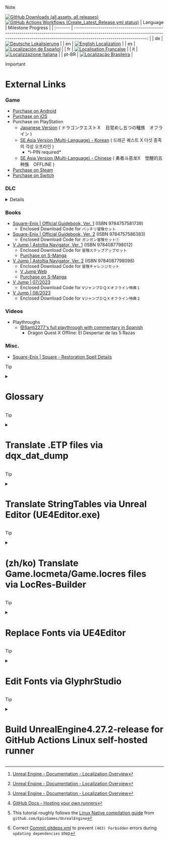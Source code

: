 <!--
> [!NOTE]
> Useful information that users should know, even when skimming content.

> [!TIP]
> Helpful advice for doing things better or more easily.

> [!IMPORTANT]
> Key information users need to know to achieve their goal.

> [!WARNING]
> Urgent info that needs immediate user attention to avoid problems.

> [!CAUTION]
> Advises about risks or negative outcomes of certain actions.

```diff
- red
+ green
! orange
# gray
@@ purple @@
```
-->

> [!NOTE]
> [![GitHub Downloads (all assets, all releases)](https://img.shields.io/github/downloads/KodywithaK/dqx-offline-localization/total?logo=github&label=Downloads)](https://github.com/KodywithaK/dqx-offline-localization/releases) [![GitHub Actions Workflows (Create_Latest_Release.yml status)](https://github.com/KodywithaK/dqx-offline-localization/actions/workflows/Create_Latest_Release.yml/badge.svg?branch=main)](https://github.com/KodywithaK/dqx-offline-localization/actions/workflows/Create_Latest_Release.yml)
> | Language |                                                                                                                                                                                Milestone Progress |
> | :------- | ------------------------------------------------------------------------------------------------------------------------------------------------------------------------------------------------: |
> | de       |  [![Deutsche Lokalisierung](https://img.shields.io/github/milestones/progress-percent/KodywithaK/dqx-offline-localization/2)](https://github.com/KodywithaK/dqx-offline-localization/milestone/2) |
> | en       |    [![English Localization](https://img.shields.io/github/milestones/progress-percent/KodywithaK/dqx-offline-localization/1)](https://github.com/KodywithaK/dqx-offline-localization/milestone/1) |
> | es       | [![Localización de Español](https://img.shields.io/github/milestones/progress-percent/KodywithaK/dqx-offline-localization/3)](https://github.com/KodywithaK/dqx-offline-localization/milestone/3) |
> | fr       |  [![Localisation Française](https://img.shields.io/github/milestones/progress-percent/KodywithaK/dqx-offline-localization/4)](https://github.com/KodywithaK/dqx-offline-localization/milestone/4) |
> | it       | [![Localizzazione Italiana](https://img.shields.io/github/milestones/progress-percent/KodywithaK/dqx-offline-localization/5)](https://github.com/KodywithaK/dqx-offline-localization/milestone/5) |
> | pt-BR    |  [![Localização Brasileira](https://img.shields.io/github/milestones/progress-percent/KodywithaK/dqx-offline-localization/6)](https://github.com/KodywithaK/dqx-offline-localization/milestone/6) |

> [!IMPORTANT]
> # External Links
> ### Game
> - [Purchase on Android](https://play.google.com/store/apps/details?id=com.square_enix.android_googleplay.dq10offline)
> - [Purchase on iOS](https://apps.apple.com/jp/app/ドラゴンクエストx-目覚めし五つの種族-オフライン/id6504323939)
> - Purchase on PlayStation
>   - [Japanese Version](https://store.playstation.com/ja-jp/product/JP0082-PPSA04409_00-0000000000000000) ( ドラゴンクエストＸ　目覚めし五つの種族　オフライン )
>   - [SE Asia Version (Multi-Language) - Korean](https://store.playstation.com/ko-kr/concept/10003094) ( 드래곤 퀘스트 X 다섯 종족의 각성 오프라인 )
>     - \*i-PIN required\*
>   - [SE Asia Version (Multi-Language) - Chinese](https://store.playstation.com/zh-hans-hk/product/HP0082-PPSA17350_00-ASIA000000000000) ( 勇者斗恶龙X　觉醒的五种族　OFFLINE )
> - [Purchase on Steam](https://store.steampowered.com/app/1358750/X__OFFLINE/)
> - [Purchase on Switch](https://store-jp.nintendo.com/item/software/D70010000042357)
>
> ### DLC
> <details>
> 
> | Filename (pak/ucas/utoc)   | DLC Name                                                                                     | Comment(s)                                                |
> | :------------------------- | :------------------------------------------------------------------------------------------- | :-------------------------------------------------------- |
> | pakchunk0-{PLATFORM}       | [ドラゴンクエストX　目覚めし五つの種族　オフライン](https://steamdb.info/depot/1358753/)         | Base game / Version 1                                     |
> | pakchunk1-{PLATFORM}       | [ドラゴンクエストX　目覚めし五つの種族　オフライン](https://steamdb.info/depot/1358753/)         | Base game / Version 1                                     |
> | pakchunk2-{PLATFORM}       | [ドラゴンクエストX　眠れる勇者と導きの盟友　オフライン](https://steamdb.info/depot/1748922/)     | Version 2                                                 |
> | pakchunk3-WindowsNoEditor  |                                                                                              |                                                           |
> | pakchunk4-WindowsNoEditor  | [早期購入特典](https://steamdb.info/depot/1838360/)                                           | Pre-Order Bonus                                           |
> | pakchunk5-WindowsNoEditor  | [デラックス版特典](https://steamdb.info/depot/1838361/)                                       | Deluxe Edition Bonus                                      |
> | pakchunk6-WindowsNoEditor  |                                                                                              |                                                           |
> | pakchunk7-WindowsNoEditor  |                                                                                              |                                                           |
> | pakchunk8-WindowsNoEditor  | [ダウンロード特典](https://steamdb.info/depot/1838362/)                                       | Digital Download Edition Bonus                            |
> | pakchunk9-WindowsNoEditor  |                                                                                              |                                                           |
> | pakchunk10-WindowsNoEditor | [Steam®購入特典](https://steamdb.info/depot/1838363/)                                         | Steam Edition Bonus                                       |
> | pakchunk11-WindowsNoEditor |                                                                                              |                                                           |
> | pakchunk12-WindowsNoEditor |                                                                                              |                                                           |
> | pakchunk13-WindowsNoEditor |                                                                                              |                                                           |
> | pakchunk14-WindowsNoEditor | [冒険ステップアップセット](https://steamdb.info/depot/1838365/)                                | V Jump - Astoltia Navigator, Ver. 1<br>Download Code      |
> | pakchunk15-WindowsNoEditor | [バッチリ冒険セット](https://steamdb.info/depot/1838366/)                                     | Square-Enix - Official Guidebook, Ver. 1<br>Download Code |
> | pakchunk16-WindowsNoEditor | [冒険チャレンジセット](https://steamdb.info/depot/1838367/)                                    | V Jump - Astoltia Navigator, Ver. 2<br>Download Code      |
> | pakchunk17-WindowsNoEditor | [ガンガン冒険セット①](https://steamdb.info/depot/1838368/)                                    | Square-Enix - Official Guidebook, Ver. 2<br>Download Code |
> | pakchunk18-WindowsNoEditor |                                                                                              |                                                           |
> | pakchunk19-WindowsNoEditor | [ⅤジャンプＤＱＸオフライン特典１](https://steamdb.info/depot/1838370/)                         | V Jump - 07/2023<br>Download Code                          |
> | pakchunk20-WindowsNoEditor | [ⅤジャンプＤＱＸオフライン特典２](https://steamdb.info/depot/1838371/)                         | V Jump - 08/2023<br>Download Code                          |
> | pakchunk21-WindowsNoEditor |                                                                                              |                                                           |
> | TBD                        | [スクウェア・エニックス e-STORE購入特典](https://steamdb.info/depot/1838364/)                   | Square-Enix e-STORE Purchase Bonus                        |
> | TBD                        | [超みちくさ冒険ガイド購入特典](https://steamdb.info/depot/1838369/)                             | Super Loiterer Adventure Guide Purchase Bonus             |
> |                            |                                                                                              |                                                           |
> 
> </details>
>
> ### Books
> - [Square-Enix | Official Guidebook, Ver. 1](https://magazine.jp.square-enix.com/gamebooks/books/10430) (ISBN 9784757581739)
>   - Enclosed Download Code for `バッチリ冒険セット`
> - [Square-Enix | Official Guidebook, Ver. 2](https://magazine.jp.square-enix.com/gamebooks/books/10449) (ISBN 9784757586383)
>   - Enclosed Download Code for `ガンガン冒険セット①`
> - [V Jump | Astoltia Navigator, Ver. 1](https://www.dragonquest.jp/news/detail/3705/) (ISBN 9784087798012)
>   - Enclosed Download Code for `冒険ステップアップセット`
>   - [Purchase on S-Manga](https://www.s-manga.net/items/contents.html?isbn=978-4-08-779801-2)
> - [V Jump | Astoltia Navigator, Ver. 2](https://www.dragonquest.jp/news/detail/3815/) (ISBN 9784087798098)
>   - Enclosed Download Code for `冒険チャレンジセット`
>   - [V Jump Web](https://vjump.shueisha.co.jp/vjbooks/ドラゴンクエストx-眠れる勇者と導きの盟友-オフ/)
>   - [Purchase on S-Manga](https://www.s-manga.net/items/contents.html?isbn=978-4-08-779809-8)
> - [V Jump | 07/2023](https://www.dragonquest.jp/news/detail/3813/)
>   - Enclosed Download Code for `ⅤジャンプＤＱＸオフライン特典１`
> - [V Jump | 08/2023](https://www.dragonquest.jp/news/detail/3833/)
>   - Enclosed Download Code for `ⅤジャンプＤＱＸオフライン特典２`
>
> ### Videos
> - Playthroughs
>   - [@Santi2277's full playthrough with commentary in Spanish](https://www.youtube.com/playlist?list=PLEQLCZp7Wmiij2XH7be5IQI-1IpJUqMQh)
>     - Dragon Quest X Offline: El Despertar de las 5 Razas
>
> ### Misc.
> - [Square-Enix | Square - Restoration Spell Details](https://hiroba.dqx.jp/sc/public/playguide/guide_2_11)
>

> [!TIP]
> <details><summary><h1>Glossary</h1></summary>
>
> - **_`global`_** file is an offline computed dependency graph for your assets.
> - `{TargetName}.locmeta`[^4][^5]
>   - LocMeta are custom binary files that store the compiled target meta-data (currently only the native culture for the target) for use at runtime.
>   - LocMeta files are regenerated each time the localization data is compiled, and is staged into a packaged build.
> - `{TargetName}.locres`[^4]
>   - LocRes are custom binary files that store the compiled per-culture translations for use at runtime.
>   - LocRes files are re-generated each time the localization compile step is run, and get staged into a packaged build.
>   - LocRes are the only files that your project will load localization data from at runtime (including in the editor), so any edits or changes to your source data (such as from importing a PO file) must be compiled before they take effect.
> - `.pak`
>   - When using this setup the file will store loose files such as fonts.
> - `.ucas`
>   - is a Content Addressable Store, used by [Zen Loader](https://docs.unrealengine.com/5.2/en-US/zen-loader-in-unreal-engine/) to contain all the assets.
> - `.ufont`
>   - is a **_.ttf_** font file
> - `.utoc`
>   - is a Table Of Contents, used by [Zen Loader](https://docs.unrealengine.com/5.2/en-US/zen-loader-in-unreal-engine/) to describe the **_.ucas_** file, including chunk size and offset, compression format, and whether the chunks are encrypted.
> - The upside to using the io store is a noticeable improvement to loading times.
> 
> </details>

> [!TIP]
> <details><summary><h1>Translate .ETP files via dqx_dat_dump</h1></summary>
> 
> ## 0.Prerequisites
> 
> - [DRAGON QUEST X OFFLINE (or Demo) from Steam](https://store.steampowered.com/app/1358750/XOFFLINE/)
>   - [Dragon Quest X Online - Windows (free) Version](https://hiroba.dqx.jp/sc/public/playguide/wintrial_1/)
>   - [Dragon Quest X Offline - Nintendo eShop](https://store-jp.nintendo.com/list/software/70010000042357.html)
>     - Title ID `0100E2E0152E4000`
> - [Python 3.11](https://www.python.org/downloads/release/python-3110/)
> - [dqx-translation-project/dqx_dat_dump](https://github.com/dqx-translation-project/dqx_dat_dump)
> - FModel.exe from [4sval's github repo](https://github.com/4sval/FModel)
>   - DRAGON QUEST X OFFLINE (or Demo)'s AES Key
>   - DRAGON QUEST X OFFLINE (or Demo)'s [Mappings.usmap](https://github.com/OutTheShade/Unreal-Mappings-Archive/blob/main/Dragon%20Quest%20X%20Offline/Demo/Mappings.usmap)
>
>   ```diff
>   ! Check the commit history if it is missing
>   ```
>
> - UnrealPak.exe (4.27.2 used in this tutorial) from [Epic Games' Unreal Engine](https://www.unrealengine.com/en-US/download)
> 
> ## 1.FModel.exe
> 
> - Download from [4sval's github repo](https://github.com/4sval/FModel), and extract all files.
> - At the `Directory Selector` window:
>   - select `ADD UNDETECTED GAME`
>   - Name it anything, e.g. DRAGON QUEST X OFFLINE
>   - Choose where the game's paks are installed, e.g.:
>     - `C:\Program Files (x86)\Steam\steamapps\common\DRAGON QUEST X OFFLINE Demo\Game\Content\Paks`
>   - Click the Add Game `+` button, then OK
> - Inside the main window:
>   - `Settings` > `General` > `ADVANCED`
>     - `Local Mapping File` [x] Enabled
>     - `Mapping File Path` Choose where the DRAGON QUEST X OFFLINE Demo `Mappings.usmap` is installed.
>   - `Directory` > `AES` > Input the game's `Main Static Key` (AES Key), and click OK
> 
>
>   ```diff
>   + The pakchunks that were grayed out can now be opened.
>   ```
>
> - Double-click `pakchunk0-WindowsNoEditor.pak` to open archive, from there:
>   - Right-click `Game/Content/NonAssets/ETP` (or `ETP_ko`, `ETP_zh_hans`, etc.) and select `Export Folder's Packages Raw Data (.uasset)`
>
>   ```diff
>   + Console will log: 
>   + Successfully exported `Game/Content/NonAssets/ETP`
>   + (or `ETP_ko`, `ETP_zh_hans`, etc.)
>   ```
>
> >
> > Click that highlighted part to open where it was exported for the following step.
> 
> ## 2.dqx_dat_dump
> 
> - Install Dragon Quest X Online - Windows (free) Version, if not installed already.
> - Open a command prompt and change directories to where dqx_dat_dump was installed, e.g.,<br>`C:\Downloads\dqx-translation-project\dqx_dat_dump\`, and enter the following:
> 
> ```python
> >> python -m venv venv
> >> .\venv\Scripts\activate
> >> (venv) pip install -r requirements.txt
> ```
> 
> - Leave the command prompt open, start and log into Dragon Quest X Online's main menu, then switch back to the command prompt:
> 
> ```python
> >> (venv) cd .\tools\dump_etps\
> >> (venv) python .\dump_etps.py -u
> ```
>
>   ```diff
>   + Dumps .ETP's from Dragon Quest X Online to
>   + `C:\Downloads\dqx-translation-project\dqx_dat_dump\tools\dump_etps\etps`
>   ```
>
>   ```diff
>   ! If you receive an error:
>   ! Verify that `GAME_DATA_DIR` in `<Working_Directory>\dqx-translation-project\dqx_dat_dump\tools\`globals.py
>   ! matches the install location you chose for Dragon Quest X Online, e.g.,
>   + `"C:/Program Files (x86)/SquareEnix/DRAGON QUEST X/Game/Content/Data"`
>   ```
>
> - Leave the command prompt open, copy and paste the contents of the `ETP` (or `ETP_ko`, `ETP_zh_hans`, etc.) folder into the `...\dump_etps\etps`—overwriting existing files—then switch back to the command prompt.
> 
> ```python
> >> (venv) cd ..\packing
> >> (venv) python .\unpack_etp.py -a
> ```
>
>   ```diff
>   + Unpacks .ETP's from `...\dump_etps\etps` to
>   + `C:\Downloads\dqx-translation-project\dqx_dat_dump\tools\packing\json\`
>   ```
>
> - Leave the command prompt open, edit the `.json` files in `C:\Downloads\dqx-translation-project\dqx_dat_dump\tools\packing\json\en`, save them to `C:\Downloads\dqx-translation-project\dqx_dat_dump\tools\packing\new_json\en`, then switch back to the command prompt:
> 
> ```python
> >> (venv) cd ..\packing
> >> (venv) python .\pack_etp.py -a
> ```
>
>   ```diff
>   + Packs .json's from `...\new_json\en` to
>   + `C:\Downloads\dqx-translation-project\dqx_dat_dump\tools\packing\new_etps\`
>   ```
>
> - You may close out that command prompt.
> 
> ## 3.UnrealPak.exe
> 
> - Make a response file (`responsefile.txt`), edit to include where your new `.etp` files were created and where in the `.pak` they need to go, e.g.:
>   `"<NEW_ETPS_LOCATION>" "../../../<LOCATION_IN_PAK>"` or
> 
> ```
> "C:\Downloads\dqx-translation-project\dqx_dat_dump\tools\packing\new_etps\*" "../../../Game/Content/NonAssets/ETP/"
> ```
>
>   ```diff
>   - The double-quotes, space, and `../../../` are required for the `.pak` to be created properly.
>   ```
>
> - Open another command prompt, go to the directory where `UnrealPak.exe` is installed, e.g., `"C:\Downloads\UE_4.27\Engine\Binaries\Win64\"`, then input the following:
> 
> ```cmd
> UnrealPak.exe "<DRAGON_QUEST_X_OFFLINE_(or_Demo)_Install_Location>\pakchunk0-WindowsNoEditor_{ModName}_{ModVersion}_P.pak" -Create="<responsefile_location>"
> ```
> 
> or
> 
> ```cmd
> UnrealPak.exe "C:\Program Files (x86)\Steam\steamapps\common\DRAGON QUEST X OFFLINE Demo\Game\Content\Paks\pakchunk30-WindowsNoEditor_<YOUR_MOD_NAME>_<YOUR_MOD_VERSION>_P.pak" -Create="C:\Downloads\dqx-translation-project\dqx_dat_dump\tools\packing\responsefile.txt"
> ```
> 
> ## 4.Start up the game
> 
> - All of your edited `.etp`'s from Step 1 will now be loaded ingame, as long as you have the corresponding langauge selected.
> - Have fun!
> 
> </details>

> [!TIP]
> <details><summary><h1>Translate StringTables via Unreal Editor (UE4Editor.exe)</h1></summary>
> 
> ## 0.Prerequisites
> 
> For Nintendo Switch:
>
> - [Dragon Quest X Offline from the Nintendo eShop](https://store-jp.nintendo.com/list/software/70010000042357.html)<br>(Title ID `0100E2E0152E4000`)
> - Nadrino's [SimpleModManager](https://github.com/nadrino/SimpleModManager)
>
> For Steam:
>
> - [DRAGON QUEST X OFFLINE (or Demo) from Steam](https://store.steampowered.com/app/1358750/XOFFLINE/)
> 
> - Unreal Editor from [Epic Games' Unreal Engine](https://www.unrealengine.com/en-US/download)<br>(UE4Editor.exe - `4.27.2` used in this tutorial)
> <!--
> - FModel.exe from [4sval's github repo](https://github.com/4sval/FModel) - DRAGON QUEST X OFFLINE (or Demo)'s AES Key
> - DRAGON QUEST X OFFLINE (or Demo)'s [Mappings.usmap](https://github.com/OutTheShade/Unreal-Mappings-Archive/blob/main/Dragon%20Quest%20X%20Offline/Demo/Mappings.usmap)
> -->
> 
> ## 1.UE4Editor.exe
> 
> ### Create Project
> 
> - Open UE4Editor.exe and create a new project.
> 
> - Select Template Category `Blank Project` > Select Template `Blank` > Project Settings `Desktop/Console` & `No Starter Content`.
> 
> - Select a location for your project to be stored and its name.<br>e.g., Folder `C:\Downloads\UE_4.27\Projects`<br>Name `Holiday` for Nintendo Switch, `Game` for Steam.
> 
> - Once your project loads, go to the `Content Browser` on the bottom and click the `Show or hide the sources panel` button (left of the `Filters▼|Search Content`) to ensure you are working in the correct folders.
> 
>   ```diff
>   + Make sure to double-check your spelling and capitalization, to save you from having to troubleshoot later.
>   ```
> 
> ### Create Folder Structure and StringTables
> 
> 1.  In the `Content Browser`:
> 
>     - Right-click on the `Content` folder, select `New Folder`, and name it `StringTables`.
>     - Right-click on the `StringTables` folder, select `New Folder`, and name it `Game`.
>     - Right-click on the `Game` folder, select `New Folder`, and name it `System_Title`.
> 
> 2.  In the `Content > StringTables > Game > System > System_Title` folder:
> 
>     - Right-click, `Miscellaneous > String Table` and rename the new file `STT_Title_Boukennosho`.
> 
> 3.  Double-click the new `STT_Title_Boukennosho` file:
>     - `Import from CSV`, then select the `STT_Title_Boukennosho.uasset.csv` to autofill the `Key` & `Source String` sections.
>
>       ```diff
>       + You can either edit the Source Strings in that window
>       ! OR
>       + Edit the `.csv` and reimport.
>       ```
> 
> 4.  Repeat `steps 1-3` with other `StringTables`, as necessary.
> 
> 5.  `Save`, then close out the window.
> 
> ### Create Data Asset and Packaging Rules
> 
> - Click the `Content` folder to be get taken back to the top folder.
> 
> - Right-click in the content browser area, select `Miscellaneous > Data Asset > PrimaryAssetLabel`, then double-click into it.
> 
> - Chunk ID `30`<br>Cook Rule `Always Cook`<br>Label Assets in My Directory [x], save and exit the window.
> 
>   ```diff
>   + `Save All` for good measure.
>   ```
> 
> ### Package pakchunk30-WindowsNoEditor.pak
> 
> 1.  `Edit > Project Settings > Project > Packaging > Packaging`, enter the following settings:
>     - Use Pak File [x]<br>Use Io Store [x]<br>Generate Chunks [x]
> 
> <!--
>   > - Exit to `Content Browser` window, then right-click your `Content` folder, select `Show in Explorer` to open up the file explorer.
> 
>   02) File explorer:
>   > - Go up 1 level to your `<PROJECT_NAME>` folder, enter `Config`, and make a new text document named `DefaultPakFileRules.ini`.
> 
>   03) Inside of `DefaultPakFileRules.ini`, enter the following:
> 
> 	```ini
> 	[bExcludeFromPaks_Engine]
> 	bExcludeFromPaks=true
> 	bOverrideChunkManifest=true
> 	+Files=".../Engine/..."
> 	+Files="...Game.uproject"
> 	+Files="...Game/*"
> 	+Files="...Game/Config/..."
> 	+Files="...Game/Content/Shader*"
> 	+Files="...Game/Platforms/..."
> 	+Files=".../*.upluginmanifest"
> 	```
>   > - With that, the packaged project will be slimmed down to only the imported fonts.
> -->
> 
> 2.  `File > Package Project > Windows (64-bit)`
>
>     ```diff
>     ! If you get the `Unsupported Platform` pop-up, you can ignore it.
>     ```
> 
> - Click continue, and choose a folder to package your project into.<br>e.g.,
>   `"C:\Program Files (x86)\Steam\steamapps\common\DRAGON QUEST X OFFLINE\Game\Content\Paks\pakchunk30-WindowsNoEditor_<YOUR_MOD_NAME>_<YOUR_MOD_VERSION>_P.pak"`<br>or<br>`"C:\Program Files (x86)\Steam\steamapps\common\DRAGON QUEST X OFFLINE\Game\Content\Paks\pakchunk30-Switch_<YOUR_MOD_NAME>_<YOUR_MOD_VERSION>_P.(pak/ucas/utoc)"`, etc.
> - Your project will begin packaging, and alert when it's finished.
> 
> 3.  Rename the newly created `pakchunk`**30**`-WindowsNoEditor_<YOUR_MOD_NAME>_<YOUR_MOD_VERSION>_P.(pak/ucas/utoc)` to
>  - For Nintendo Switch:<br>`pakchunk0-Switch_<YOUR_MOD_NAME>_<YOUR_MOD_VERSION>_P.(pak/ucas/utoc)"`
>
>  - For Steam:<br>`pakchunk0-WindowsNoEditor_<YOUR_MOD_NAME>_<YOUR_MOD_VERSION>_P.(pak/ucas/utoc)"`
> 
> ## 2.Move new pakchunk0-(Switch|WindowsNoEditor).(pak|ucas|utoc)
> 
>  - For Steam:<br>`"C:\Program Files (x86)\Steam\steamapps\common\DRAGON QUEST X OFFLINE\Game\Content\Paks\`pakchunk0-WindowsNoEditor*<YOUR_MOD_NAME>*<YOUR_MOD_VERSION>\_P.(pak|ucas|utoc)"<br>or similar, if you have a custom steam library location.
>
>  - For Nintendo Switch:<br>`mods/Dragon Quest X Offline/<YOUR_MOD_NAME>_<YOUR_MOD_VERSION>/contents/0100E2E0152E4000/romfs/Holiday/Content/Paks/`pakchunk0-Switch_P.(pak|ucas|utoc)
> 
> <!--
> 
> ## 3.UEcastoc: fix file structure
> <!-- ### Autogenerate `.(pak|ucas|utoc)`
> ```bash
> C:\Users\Ryzen3\Desktop\UE_4.27\Engine\Build\BatchFiles>RunUAT.bat \
> BuildCookRun \
> -project="C:\Users\Ryzen3\Desktop\UE_4.27\!projects\DRAGON QUEST X OFFLINE\20241206\Game\Game.uproject" \
> -platform=Win64 \
> -cook \
> -stage \
> -package \
> -build \
> -iostore \
> -pak
> ```
> 
> ### UEcastoc: fix file structure
> ```bash
> C:\Users\Ryzen3\Desktop\UE_5.1\Engine\Binaries\Win64>UnrealPak.exe "S:\Steam\steamapps\common\DRAGON QUEST X OFFLINE\Game\Content\Paks\pakchunk0-WindowsNoEditor_BadFileStructure_P.ucas" \
> -list
> LogPakFile: Display: Using command line for crypto configuration
> LogIoStore: Display: Mount point ../../../Game/Content/ # Will NOT load ingame
> LogIoStore: Display: "../../../StringTables/Game/System/System_Party/STT_PT_Talk.uasset" <...>
> ```
> to
> ```bash
> C:\Users\Ryzen3\Desktop\UE_5.1\Engine\Binaries\Win64>UnrealPak.exe "S:\Steam\steamapps\common\DRAGON QUEST X OFFLINE\Game\Content\Paks\pakchunk0-WindowsNoEditor_GoodFileStructure_P.ucas" \
> -list
> LogPakFile: Display: Using command line for crypto configuration
> LogIoStore: Display: Mount point ../../../ # Will load ingame
> LogIoStore: Display: "../../../StringTables/Game/System/System_Party/STT_PT_Talk.uasset" <...>
> ```
> - UEcastoc
> 
> ## 4.Start up the game
> -->
> 
> ## 3.Start up the game
> 
> - All of your edited `String Tables` will now be loaded ingame.
> - Have fun!
> 
> </details>

> [!TIP]
> <details><summary><h1>(zh/ko) Translate Game.locmeta/Game.locres files<br>via LocRes-Builder</h1></summary>
> 
> ## 0.Prerequisites
> 
> - [DRAGON QUEST X OFFLINE (or Demo) from Steam](https://store.steampowered.com/app/1358750/XOFFLINE/)
> - FModel.exe from [4sval's github repo](https://github.com/4sval/FModel)
>   - DRAGON QUEST X OFFLINE (or Demo)'s AES Key
>   - DRAGON QUEST X OFFLINE (or Demo)'s [Mappings.usmap](https://github.com/OutTheShade/Unreal-Mappings-Archive/blob/main/Dragon%20Quest%20X%20Offline/Demo/Mappings.usmap)
>     ```diff
>     ! Check the commit history if it is missing
>     ```
>
> - LocRes-Builder-v0.1.2 from [matyalatte's github repo](https://github.com/matyalatte/LocRes-Builder)
> - UnrealPak.exe (4.27.2 used in this tutorial) from [Epic Games' Unreal Engine](https://www.unrealengine.com/en-US/download)
> 
> ## 1.FModel.exe
> 
> - Download from [4sval's github repo](https://github.com/4sval/FModel), and extract all files.
> - At the `Directory Selector` window:
>   - select `ADD UNDETECTED GAME`
>   - Name it anything, e.g. DRAGON QUEST X OFFLINE
>   - Choose where the game's paks are installed, e.g.:
>     - `C:\Program Files (x86)\Steam\steamapps\common\DRAGON QUEST X OFFLINE( Demo)\Game\Content\Paks`
>   - Click the Add Game `+` button, then OK
> - Inside the main window:
>   - `Settings` > `General` > `ADVANCED`
>     - `Local Mapping File` [x] Enabled
>     - `Mapping File Path` Choose where the DRAGON QUEST X OFFLINE( Demo) `Mappings.usmap` is installed.
>   - `Directory` > `AES` > Input the game's `Main Static Key` (AES Key), and click OK
>
>     ```diff
>     + The pakchunks that were grayed out can now be opened.
>     ```
> 
> - Double-click `pakchunk0-WindowsNoEditor.pak` to open archive, from there:
>   - Right-click `Game/Content/Localization/Game` and 
>     - select `Export Folder's Packages Raw Data (.uasset)`
> 
>     ```diff
>     + Console will log: Successfully exported `Game/Content/Localization/Game`
>     + Click that highlighted part to open where it was exported for the following step.
>     ```
> 
> ## 2.LocRes-Builder-v0.1.2
> 
> - Download from [matyalatte's github repo](https://github.com/matyalatte/LocRes-Builder), and extract all files.
> - Drag and drop `Game.locmeta` onto `convert.bat`
> 
>   - A command prompt will open and start saving out to: `./out/Game/*json`, for example:
> 
>   ```
>   ./out/Game/locmeta.json
>   ./out/Game/en.json
>   ./out/Game/ja.json
>   ./out/Game/ko.json
>   ./out/Game/zh-Hans.json
>   ./out/Game/zh-Hant.json
>   ```
> 
>   - Edit the values in the `.json` file for your specified language
> 
> - Drag and drop `locmeta.json` back onto the same `convert.bat` from previous step
> 
>   - A command prompt will open and start saving out to:
> 
>   ```
>   ./out/Game/Game.locmeta
>   ./out/Game/en/Game.locres
>   ./out/Game/ja/Game.locres
>   ./out/Game/ko/Game.locres
>   ./out/Game/zh-Hans/Game.locres
>   ./out/Game/zh-Hant/Game.locres
>   ```
> 
> ## 3.UnrealPak.exe
> 
> - Make a response file (`responsefile.txt`), edit to include where your new `.locmeta`/`.locres` files were created and where in the `.pak` they need to go, e.g.:
> 
>   `"<LOCMETA/LOCRES_LOCATION>" "../../../<LOCATION_IN_PAK>"`
> 
>     ```diff
>     - The double-quotes, space, and `../../../` are required for the `.pak` to be created properly.
>     ```
>     ```cmd
>     "C:\Downloads\LocRes-Builder-v0.1.2\out\Game\Game.locmeta" "../../../Game/Content/Localization/Game/Game.locmeta"
>     "C:\Downloads\LocRes-Builder-v0.1.2\out\Game\en\Game.locres" "../../../Game/Content/Localization/Game/en/Game.locres"
>     "C:\Downloads\LocRes-Builder-v0.1.2\out\Game\ja\Game.locres" "../../../Game/Content/Localization/Game/ja/Game.locres"
>     "C:\Downloads\LocRes-Builder-v0.1.2\out\Game\ko\Game.locres" "../../../Game/Content/Localization/Game/ko/Game.locres"
>     "C:\Downloads\LocRes-Builder-v0.1.2\out\Game\zh-Hans\Game.locres" "../../../Game/Content/Localization/Game/zh-Hans/Game.locres"
>     "C:\Downloads\LocRes-Builder-v0.1.2\out\Game\zh-Hant\Game.locres" "../../../Game/Content/Localization/Game/zh-Hant/Game.locres"
>     ```
> 
> - Open another command prompt, change to UnrealPak's directory, and input:
>   `UnrealPak <PakFilename> -Create=<ResponseFile>`
>
> - For example,
>   `UnrealPak "C:\Program Files (x86)\Steam\steamapps\common\DRAGON QUEST X OFFLINE Demo\Game\Content\Paks\pakchunk0-WindowsNoEditor_<YOUR_MOD_NAME>_<YOUR_MOD_VERSION>_P.pak" -Create="C:\Downloads\responsefile.txt"`
>
>     ```diff
>     - The `_P` is required for the patch `_P.pak` to be work properly.
>     ```
> 
> ## 4. Start up the game
> 
> - All of your edited translations from [Step 2](#2.LocRes-Builder-v0.1.2) will now be loaded ingame, as long as you have the corresponding langauge selected.
> - Have fun!
> 
> </details>

> [!TIP]
> <details><summary><h1>Replace Fonts via UE4Editor</h1></summary>
> 
> ## 0.Prerequisites
> 
> - [DRAGON QUEST X OFFLINE (or Demo) from Steam](https://store.steampowered.com/app/1358750/XOFFLINE/)
> - UE4Editor.exe (4.27.2 used in this tutorial) from [Epic Games' Unreal Engine](https://www.unrealengine.com/en-US/download)
> 
> ## 1.UE4Editor.exe
> 
> - Open UE4Editor.exe and create a new project.
>   - Select Template Category `Blank Project` > Select Template `Blank` > Project Settings `Desktop/Console` & `No Starter Content`
>     - Select a location for your project to be stored and its name, e.g., Folder `C:\Downloads\UE_4.27\Projects`, Name `Game`
> - Once your project loads, go to the `Content Browser` on the bottom and click the `Show or hide the sources panel` to ensure you are working in the correct folders.
>
>   ```diff
>   ! Make sure to double-check your spelling and capitalization, to save you from having to troubleshoot later.
>   ```
>
> - Right-click on the `Content` folder, select `New Folder`, and name it `UI`.
> - Right-click on the `UI` folder, select `New Folder`, and name it `Font`. - In the `Content > UI > Font` folder, you can drag and drop your preferred `.ttf` font file into the marked area to begin the font import process.
> - A window will pop-up asking if you would `like to create a new Font asset using the imported Font Face as its default font`; click yes.
> - 2 files will appear—if you hover over them, they will display `(Font)` & `(Font Face)`—double-click the `(Font)` to set up the fonts you want to show up in game.
> - The `Default Font Family` will be filled in already because of the yes prompt earlier, but you can change it after importing another `(Font Face)` with the dropdown menu next to the font's name, if you prefer.
> - For the `Fallback Font Family`, I would recommend a font for whichever region of the game you are going to be playing on, so that if there is untranslated text, it will fallback to that instead of disappearing from the screen entirely.
> - Click `Add Sub-Font Family` and in the `Cultures:` box you can put the ISO-639 language code (`ja = Japan, ko = Korean, zh-Hans = Simplified Chinese, etc.`) of the region(s) you will be playing. Multiple regions can be joined by using semicolons (`;`, e.g., `ko; zh-Hans; zh-Hant`).
> 
>
>   ```diff
>   + Later on—once you are playing the game—if the font looks too small:
>   + you can increase its size by using the `Scaling Factor:` number,
>   + and repackaging everything again, like in the following steps.
>   ```
>
> - Exit the `Composite Font` editor window, right-click, and rename your `(Font)` to `IW4D3_Font`.
> - Double-click your `(Font Face)`, and the change its settings:
>   - Hinting `None`, Loading Policy `Inline`, Show Advanced > Layout Method `Bounding Box`. Repeat the same step for each imported `(Font Face)`.
>   - Exit the `Font Details` window, then `Save All`.
> - Click the `Content` folder to be get taken back to the top folder.
>   - Right-click in the content browser area, select `Miscellaneous > Data Asset > PrimaryAssetLabel`, then double-click into it.
>     - Chunk ID `30`, Cook Rule `Always Cook`, Label Assets in My Directory [x], save and exit the window.
> - `Edit > Project Settings > Project > Packaging > Packaging`, enter the following settings:
>   - Use Pak File [x], Use Io Store [x], Generate Chunks [x]
> - Exit to `Content Browser` window, then right-click your `Content` folder, select `Show in Explorer` to open up the file explorer.
> 
>   - Go up 1 level to your `<PROJECT_NAME>` folder, enter `Config`, and make a new text document named `DefaultPakFileRules.ini`.
> 
>     - Inside of it, enter the following:
> 
>     ```ini
>     [bExcludeFromPaks_Engine]
>     bExcludeFromPaks=true
>     bOverrideChunkManifest=true
>     +Files=".../Engine/..."
>     +Files="...Game.uproject"
>     +Files="...Game/*"
>     +Files="...Game/Config/..."
>     +Files="...Game/Content/Shader*"
>     +Files="...Game/Platforms/..."
>     +Files=".../*.upluginmanifest"
>     ```
> 
>     - With this, the packaged project will be slimmed down to only the imported fonts.
> 
> - Go back to the `Content Browser` window, then click `File > Package Project > Windows (64-bit)`
>
>   ```diff
>   ! If you get the `Unsupported Platform` pop-up, you can ignore it.
>   ```
>
>   > Click continue, and choose a folder to package your project into, e.g.,
>   > `"C:\Program Files (x86)\Steam\steamapps\common\DRAGON QUEST X OFFLINE Demo\Game\Content\Paks\pakchunk30-WindowsNoEditor_<YOUR_MOD_NAME>_<YOUR_MOD_VERSION>_P.pak"`
> - Your project will begin packaging, and alert when it's finished.
> - Rename the newly created `pakchunk`**30**`-WindowsNoEditor_<YOUR_MOD_NAME>_<YOUR_MOD_VERSION>_P.(pak/ucas/utoc)` to
>   `"C:\Program Files (x86)\Steam\steamapps\common\DRAGON QUEST X OFFLINE Demo\Game\Content\Paks\pakchunk`**0**`
>   - WindowsNoEditor_<YOUR_MOD_NAME>_<YOUR_MOD_VERSION>_P.(pak/ucas/utoc)"`
> 
> ## 2.Start up the game
> 
> - All of your edited fonts from Step 1 will now be loaded ingame, as long as you have the corresponding langauge selected.
> - Have fun!
> 
> </details>

> [!TIP]
> <details><summary><h1>Edit Fonts via GlyphrStudio</h1></summary>
> 
> ## 0.Prequisites
> 
> - A font of your choice
> 
> ## 1.GlyphrStudio.com/app/
> 
> - Following the `Replace Fonts via UE4Editor` tutorial, if your fonts don't look correct ingame (too wide/narrow, line gaps cutting off text, etc.):
> - Go to [GlypherStudio](https://www.glyphrstudio.com/app/), and edit it to your liking, e.g.:
> - `Landing page` > `Load` > drag-and-drop your font file, then wait for it to import into the editor.
>   - Text too wide/narrow:
>     - `Page Overview` > `Page Global Actions` > `Move and resize`
>       - `Horizontally scale all glyphs` > `Scale Value` > choose a value (narrower < 1 > wider) > `Scale All Glyphs`
>   - Line Gaps cutting off/smashing into other text:
>     - `Page Settings` > `Font` > `Font Metrics` > `Other Metrics` > `Line Gap:`
>       - choose a value (smaller gaps < current > bigger gaps)
>
>       ```diff
>       ! You may have to increase by a `50 Em` at a time, to see any noticeable changes.   
>       ```
>
>   - Finished editing:
>     - `File` > `Export OTF File`
>
>     ```diff
>     + With that, your edited font is ready to be put back into UE4Editor
>     ```
> 
> ## 2.UE4Editor.exe
> 
> - Follow the steps outlined in the above tutorial, to test out your new font.
> - Have fun!
> 
> </details>

> [!TIP]
> <details><summary><h1>Build UnrealEngine4.27.2-release for<br>GitHub Actions Linux self-hosted runner</h1></summary>
> 
> ## 01.Create GitHub Actions Self-Hosted Runner (SHR)
> 
> - `github.com/{YourUsername}/{YourRepo}` > `Settings` > `Actions` > `Runners` > `New Self-Hosted Runner`
> - select `Linux`, then follow the instructions listed below the buttons.
>   - See GitHub's Documentation[^1] for more details.
> 
> ## 02.Setup Unreal Engine
> 
> 0. Open a Linux bash under your new created `SHR` user's root directory (`cd ~`), for the following steps:
> 
> 1. `git clone --depth 1 -b 4.27.2-release --single-branch https://github.com/EpicGames/UnrealEngine.git`
>    - clones just the latest commit of UnrealEngine 4.27.2
>      - or download `Source Code` (`zip` or `tar.gz`) and `Commit.gitdeps.xml` from EpicGames' [GitHub repo](https://github.com/EpicGames/UnrealEngine/releases/tag/4.27.2-release)
> 2. `cd ./UnrealEngine`[^2]
> 
>    1. Replace "`./UnrealEngine/Engine/Build/`[Commit.gitdeps.xml](https://github.com/EpicGames/UnrealEngine/releases/download/4.27.2-release/Commit.gitdeps.xml)"[^3].
>       - fixes `Failed to download '...dependencies...'` error in next step
>    2. `sudo chmod +x` :
> 
>       > `./Engine/Build/BatchFiles/Linux/GitDependencies.sh`
>       >
>       > `./Engine/Binaries/ThirdParty/Mono/Linux/bin/mono`
>       >
>       > `./Engine/Build/BatchFiles/Linux/Setup.sh`
>       >
>       > `./Engine/Build/BatchFiles/Linux/SetupToolchain.sh`
>       >
>       > - Fixes `permission denied` errors.
> 
>    3. `sudo apt-get install xdg-utils`
> 
>       - fixes `/bin/bash: xdg-mime: No such file or directory` error.
> 
>    4. Exclude settings to save space
>       ```bash
>       ./setup.sh \
>       -exclude=Android \
>       -exclude=Dingo \
>       -exclude=Documentation \
>       -exclude=HTML5 \
>       -exclude=IOS \
>       -exclude=Mac \
>       -exclude=MacOS \
>       -exclude=MacOSX \
>       -exclude=osx \
>       -exclude=osx32 \
>       -exclude=osx64 \
>       -exclude=PS4 \
>       -exclude=Samples \
>       -exclude=Switch \
>       -exclude=Templates \
>       -exclude=TVOS \
>       -exclude=Win32 \
>       -exclude=Win64 \
>       -exclude=Windows \
>       -exclude=WinRT \
>       -exclude=XboxOne
>       ```
>
>         ```diff
>         - `DotNET` is required for `./GenerateProjectFiles.sh` step, **DO NOT ADD** `-exclude=DotNET`
>         + Excludes unnecessary builds aka less space taken up.
>         + - 4.26.1-release directory size
>         +   - Before `.setup.sh -exclude=...`
>         +     - ~1.78 GB
>         +   - After,
>         +     - ~19.8 GB
>         + - After successful run, `./Engine/Binaries/Linux/*` will be created
>         ```
>
>    <!-- 5.  ???`./setup.sh -exclude=Android -exclude=Dingo -exclude=Documentation -exclude=HTML5 -exclude=IOS -exclude=Mac -exclude=MacOS -exclude=MacOSX -exclude=osx -exclude=osx32 -exclude=osx64 -exclude=PS4 -exclude=Samples -exclude=Switch -exclude=Templates -exclude=ThirdParty -exclude=TVOS -exclude=Win32 -exclude=Win64 -exclude=Windows -exclude=WinRT -exclude=XboxOne` -->
>    5. `./GenerateProjectFiles.sh`
>       - generates makefiles and CMakelists.txt
>    6. `make UnrealPak`
>       - makes `Unrealpak` and its dependencies in ~80-210s
> <!--
>    7. `make UE4Editor`
>       - makes `UE4Editor` and its dependencies in ~80-210s
>
>      ```diff
>      - ERROR: `Couldn't launch ./UnrealEngine-4.26.1-release/Engine/Binaries/Linux/ShaderCompileWorker! Make sure you build ShaderCompileWorker.`
>      +  - run `./Engine/Build/BatchFiles/Linux/Build.sh ShaderCompileWorker Linux Development`
>      ```
>
>   - run `./Engine/Binaries/Linux/UE4Editor`, and wait for shaders to compile
>
> ## 03. Unreal Engine 4 Editor (UE4Editor)
> 0. 
>   - https://dev.epicgames.com/community/learning/tutorials/qz93/unreal-engine-building-plugins
> 1. 
> 2. 
> -->
> 
> </details>

[^1]: [GitHub Docs - Hosting your own runners](https://docs.github.com/en/actions/hosting-your-own-runners)
[^2]: This tutorial roughly follows the [Linux Native compilation guide](https://github.com/EpicGames/UnrealEngine/blob/4.27.2-release/Engine/Build/BatchFiles/Linux/README.md) from `github.com/EpicGames/UnrealEngine`
[^3]: Correct [Commit.gitdeps.xml](https://github.com/EpicGames/UnrealEngine/releases/download/4.27.2-release/Commit.gitdeps.xml) to prevent `(403) Forbidden` errors during `updating dependencies` step
[^4]: [Unreal Engine - Documentation - Localization Overview](https://dev.epicgames.com/documentation/en-us/unreal-engine/localization-overview-for-unreal-engine#raw-code-1)
[^5]: [Unreal Engine - Documentation - Localization Overview](https://github.com/EpicGames/UnrealEngine/blob/release/Engine/Source/Runtime/Core/Public/Internationalization/InternationalizationMetadata.h)
